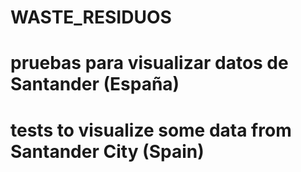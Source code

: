 # WASTE_RESIDUOS
# pruebas para visualizar datos de Santander (España)
# tests to visualize some data from Santander City (Spain)
